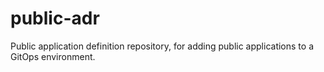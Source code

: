# public-adr
Public application definition repository, for adding public applications to a GitOps environment.
